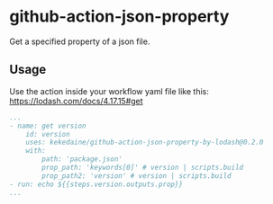 
# github-action-json-property

Get a specified property of a json file.

## Usage

Use the action inside your workflow yaml file like this:
https://lodash.com/docs/4.17.15#get

```yaml
...
- name: get version
    id: version
    uses: kekedaine/github-action-json-property-by-lodash@0.2.0
    with:
        path: 'package.json'
        prop_path: 'keywords[0]' # version | scripts.build
        prop_path2: 'version' # version | scripts.build
- run: echo ${{steps.version.outputs.prop}}
...

```

